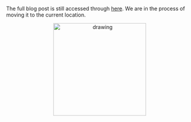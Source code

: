 The full blog post is still accessed through [here](https://www.1onepsilon.com/single-post/2017/07/23/Epsilon-Stream-Release-Sep-15). We are in the process of moving it to the current location.

<center>
 <img class = "blog-inline-image" src="https://es-app.com/assets/advSTR.jpg" alt="drawing" width="250px"/>
</center> 